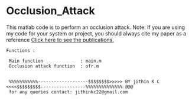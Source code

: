 # Occlusion_Attack
This matlab code is to perform an occlusion attack.
Note: If you are using my code for your system or project, you should always cite my paper as a reference
 <a href ="https://docs.google.com/document/d/1AbCxFoUhdOCppM8novgCdOv0F9mqYe7HlBU7yX7Svx0/edit?usp=sharing">Click here to see the publications.</a>

    Functions :

     Main function              : main.m
     Occlusion attack function  : ofr.m
     
     
     %%%%%%%%%%%-------------------$$$$$$$$>>>>> BY jithin K C <<<<$$$$$$$$$-----------------%%%%%%%%%%%%%% @@@ 
     for any queries contact: jithinkc22@gmail.com

